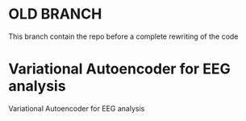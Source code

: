 # OLD BRANCH
This branch contain the repo before a complete rewriting of the code

# Variational Autoencoder for EEG analysis
Variational Autoencoder for EEG analysis
